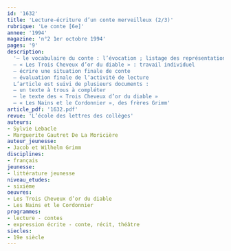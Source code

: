 ```yaml
---
id: '1632'
title: 'Lecture-écriture d’un conte merveilleux (2/3)'
rubrique: 'Le conte [6e]'
annee: '1994'
magazine: 'n°2 1er octobre 1994'
pages: '9'
description: 
  '– le vocabulaire du conte : l’évocation ; listage des représentations ; bilan des représentations ; utilisation des représentations ; réinvestissement
  – « Les Trois Cheveux d’or du diable » : travail individuel
  – écrire une situation finale de conte
  – évaluation finale de l’activité de lecture
  L’article est suivi de plusieurs documents :
  – un texte à trous à compléter
  – le texte des « Trois Cheveux d’or du diable »
  – « Les Nains et le Cordonnier », des frères Grimm'
article_pdf: '1632.pdf'
revue: 'L’école des lettres des collèges'
auteurs:
- Sylvie Lebacle
- Marguerite Gautret De La Moricière
auteur_jeunesse:
- Jacob et Wilhelm Grimm
disciplines:
- français
jeunesse:
- littérature jeunesse
niveau_etudes:
- sixième
oeuvres:
- Les Trois Cheveux d’or du diable
- Les Nains et le Cordonnier
programmes:
- lecture - contes
- expression écrite - conte, récit, théâtre
siecles:
- 19e siècle
---
```


